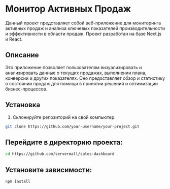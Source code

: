 # Монитор Активных Продаж

Данный проект представляет собой веб-приложение для мониторинга активных продаж и анализа ключевых показателей производительности и эффективности в области продаж. Проект разработан на базе Next.js и React.

## Описание

Это приложение позволяет пользователям визуализировать и анализировать данные о текущих продажах, выполнении плана, конверсии и других показателях. Оно предоставляет обзор и статистику о состоянии продаж для помощи в принятии решений и оптимизации бизнес-процессов.

## Установка

1. Склонируйте репозиторий на свой компьютер:

```bash
git clone https://github.com/your-username/your-project.git
```
## Перейдите в директорию проекта:
```bash 
cd https://github.com/servermall/sales-dashboard
```
## Установите зависимости:
```bash 
npm install
```


